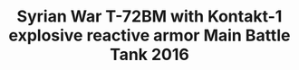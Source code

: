 ---
layout: product
title: "Syrian War T-72BM with  Kontakt-1 explosive reactive armor Main Battle Tank 2016"
price: "2000" 
desc: "Maketa"
img_path: "/assets/img/UA72082.jpg"
brand: "N/A"
available: true
special_offer: false
new: false
soon: false
cat: "010000"
subcat: "013300"
subsubcat: "0N/A"
sifra: "UA72082"
popular: false
---